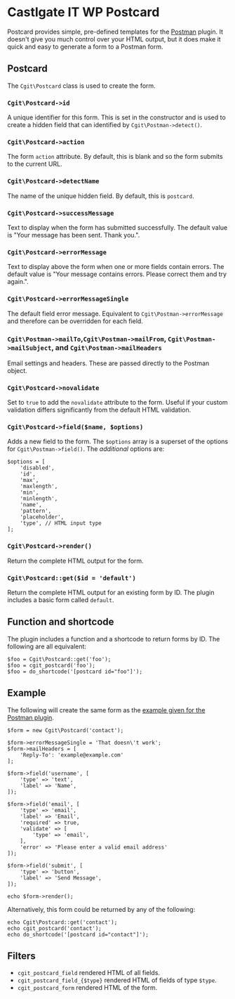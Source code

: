 # Castlgate IT WP Postcard #

Postcard provides simple, pre-defined templates for the [Postman](http://github.com/castlegateit/cgit-wp-postman) plugin. It doesn't give you much control over your HTML output, but it does make it quick and easy to generate a form to a Postman form.

## Postcard ##

The `Cgit\Postcard` class is used to create the form.

### `Cgit\Postcard->id` ###

A unique identifier for this form. This is set in the constructor and is used to create a hidden field that can identified by `Cgit\Postman->detect()`.

### `Cgit\Postcard->action` ###

The form `action` attribute. By default, this is blank and so the form submits to the current URL.

### `Cgit\Postcard->detectName` ###

The name of the unique hidden field. By default, this is `postcard`.

### `Cgit\Postcard->successMessage` ###

Text to display when the form has submitted successfully. The default value is "Your message has been sent. Thank you.".

### `Cgit\Postcard->errorMessage` ###

Text to display above the form when one or more fields contain errors. The default value is "Your message contains errors. Please correct them and try again.".

### `Cgit\Postcard->errorMessageSingle` ###

The default field error message. Equivalent to `Cgit\Postman->errorMessage` and therefore can be overridden for each field.

### `Cgit\Postman->mailTo`,`Cgit\Postman->mailFrom`, `Cgit\Postman->mailSubject`, and `Cgit\Postman->mailHeaders` ###

Email settings and headers. These are passed directly to the Postman object.

### `Cgit\Postcard->novalidate` ###

Set to `true` to add the `novalidate` attribute to the form. Useful if your custom validation differs significantly from the default HTML validation.

### `Cgit\Postcard->field($name, $options)` ###

Adds a new field to the form. The `$options` array is a superset of the options for `Cgit\Postman->field()`. The _additional_ options are:

    $options = [
        'disabled',
        'id',
        'max',
        'maxlength',
        'min',
        'minlength',
        'name',
        'pattern',
        'placeholder',
        'type', // HTML input type
    ];

### `Cgit\Postcard->render()` ###

Return the complete HTML output for the form.

### `Cgit\Postcard::get($id = 'default')` ###

Return the complete HTML output for an existing form by ID. The plugin includes a basic form called `default`.

## Function and shortcode ##

The plugin includes a function and a shortcode to return forms by ID. The following are all equivalent:

    $foo = Cgit\Postcard::get('foo');
    $foo = cgit_postcard('foo');
    $foo = do_shortcode('[postcard id="foo"]');

## Example ##

The following will create the same form as the [example given for the Postman plugin](http://github.com/castlegateit/cgit-wp-postman).

    $form = new Cgit\Postcard('contact');

    $form->errorMessageSingle = 'That doesn\'t work';
    $form->mailHeaders = [
        'Reply-To': 'example@example.com'
    ];

    $form->field('username', [
        'type' => 'text',
        'label' => 'Name',
    ]);

    $form->field('email', [
        'type' => 'email',
        'label' => 'Email',
        'required' => true,
        'validate' => [
            'type' => 'email',
        ],
        'error' => 'Please enter a valid email address'
    ]);

    $form->field('submit', [
        'type' => 'button',
        'label' => 'Send Message',
    ]);

    echo $form->render();

Alternatively, this form could be returned by any of the following:

    echo Cgit\Postcard::get('contact');
    echo cgit_postcard('contact');
    echo do_shortcode('[postcard id="contact"]');

## Filters ##

*   `cgit_postcard_field` rendered HTML of all fields.
*   `cgit_postcard_field_{$type}` rendered HTML of fields of type `$type`.
*   `cgit_postcard_form` rendered HTML of the form.
